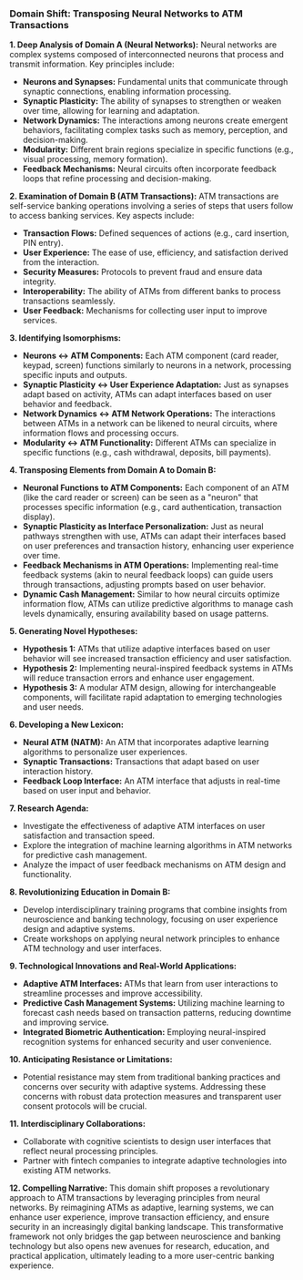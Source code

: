 ### Domain Shift: Transposing Neural Networks to ATM Transactions

**1. Deep Analysis of Domain A (Neural Networks):**
Neural networks are complex systems composed of interconnected neurons that process and transmit information. Key principles include:
- **Neurons and Synapses:** Fundamental units that communicate through synaptic connections, enabling information processing.
- **Synaptic Plasticity:** The ability of synapses to strengthen or weaken over time, allowing for learning and adaptation.
- **Network Dynamics:** The interactions among neurons create emergent behaviors, facilitating complex tasks such as memory, perception, and decision-making.
- **Modularity:** Different brain regions specialize in specific functions (e.g., visual processing, memory formation).
- **Feedback Mechanisms:** Neural circuits often incorporate feedback loops that refine processing and decision-making.

**2. Examination of Domain B (ATM Transactions):**
ATM transactions are self-service banking operations involving a series of steps that users follow to access banking services. Key aspects include:
- **Transaction Flows:** Defined sequences of actions (e.g., card insertion, PIN entry).
- **User Experience:** The ease of use, efficiency, and satisfaction derived from the interaction.
- **Security Measures:** Protocols to prevent fraud and ensure data integrity.
- **Interoperability:** The ability of ATMs from different banks to process transactions seamlessly.
- **User Feedback:** Mechanisms for collecting user input to improve services.

**3. Identifying Isomorphisms:**
- **Neurons ↔ ATM Components:** Each ATM component (card reader, keypad, screen) functions similarly to neurons in a network, processing specific inputs and outputs.
- **Synaptic Plasticity ↔ User Experience Adaptation:** Just as synapses adapt based on activity, ATMs can adapt interfaces based on user behavior and feedback.
- **Network Dynamics ↔ ATM Network Operations:** The interactions between ATMs in a network can be likened to neural circuits, where information flows and processing occurs.
- **Modularity ↔ ATM Functionality:** Different ATMs can specialize in specific functions (e.g., cash withdrawal, deposits, bill payments).

**4. Transposing Elements from Domain A to Domain B:**
- **Neuronal Functions to ATM Components:** Each component of an ATM (like the card reader or screen) can be seen as a "neuron" that processes specific information (e.g., card authentication, transaction display).
- **Synaptic Plasticity as Interface Personalization:** Just as neural pathways strengthen with use, ATMs can adapt their interfaces based on user preferences and transaction history, enhancing user experience over time.
- **Feedback Mechanisms in ATM Operations:** Implementing real-time feedback systems (akin to neural feedback loops) can guide users through transactions, adjusting prompts based on user behavior.
- **Dynamic Cash Management:** Similar to how neural circuits optimize information flow, ATMs can utilize predictive algorithms to manage cash levels dynamically, ensuring availability based on usage patterns.

**5. Generating Novel Hypotheses:**
- **Hypothesis 1:** ATMs that utilize adaptive interfaces based on user behavior will see increased transaction efficiency and user satisfaction.
- **Hypothesis 2:** Implementing neural-inspired feedback systems in ATMs will reduce transaction errors and enhance user engagement.
- **Hypothesis 3:** A modular ATM design, allowing for interchangeable components, will facilitate rapid adaptation to emerging technologies and user needs.

**6. Developing a New Lexicon:**
- **Neural ATM (NATM):** An ATM that incorporates adaptive learning algorithms to personalize user experiences.
- **Synaptic Transactions:** Transactions that adapt based on user interaction history.
- **Feedback Loop Interface:** An ATM interface that adjusts in real-time based on user input and behavior.

**7. Research Agenda:**
- Investigate the effectiveness of adaptive ATM interfaces on user satisfaction and transaction speed.
- Explore the integration of machine learning algorithms in ATM networks for predictive cash management.
- Analyze the impact of user feedback mechanisms on ATM design and functionality.

**8. Revolutionizing Education in Domain B:**
- Develop interdisciplinary training programs that combine insights from neuroscience and banking technology, focusing on user experience design and adaptive systems.
- Create workshops on applying neural network principles to enhance ATM technology and user interfaces.

**9. Technological Innovations and Real-World Applications:**
- **Adaptive ATM Interfaces:** ATMs that learn from user interactions to streamline processes and improve accessibility.
- **Predictive Cash Management Systems:** Utilizing machine learning to forecast cash needs based on transaction patterns, reducing downtime and improving service.
- **Integrated Biometric Authentication:** Employing neural-inspired recognition systems for enhanced security and user convenience.

**10. Anticipating Resistance or Limitations:**
- Potential resistance may stem from traditional banking practices and concerns over security with adaptive systems. Addressing these concerns with robust data protection measures and transparent user consent protocols will be crucial.

**11. Interdisciplinary Collaborations:**
- Collaborate with cognitive scientists to design user interfaces that reflect neural processing principles.
- Partner with fintech companies to integrate adaptive technologies into existing ATM networks.

**12. Compelling Narrative:**
This domain shift proposes a revolutionary approach to ATM transactions by leveraging principles from neural networks. By reimagining ATMs as adaptive, learning systems, we can enhance user experience, improve transaction efficiency, and ensure security in an increasingly digital banking landscape. This transformative framework not only bridges the gap between neuroscience and banking technology but also opens new avenues for research, education, and practical application, ultimately leading to a more user-centric banking experience.